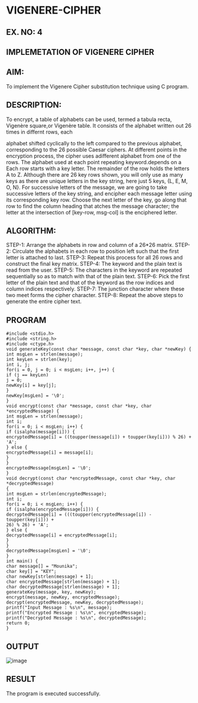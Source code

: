 # VIGENERE-CIPHER
## EX. NO: 4
 

## IMPLEMETATION OF VIGENERE CIPHER
 

## AIM:

To implement the Vigenere Cipher substitution technique using C program.

## DESCRIPTION:

To encrypt, a table of alphabets can be used, termed a tabula recta, Vigenère square,or Vigenère table. It consists of the alphabet written out 26 times in differnt rows, each
 
alphabet shifted cyclically to the left compared to the previous alphabet, corresponding to the 26 possible Caesar ciphers. At different points in the encryption process, the cipher uses adifferent alphabet from one of the rows. The alphabet used at each point repeating keyword.depends on a Each row starts with a key letter. The remainder of the row holds the letters A to Z. Although there are 26 key rows shown, you will only use as many keys as there are unique letters in the key string, here just 5 keys, {L, E, M, O, N}. For successive letters of the message, we are going to take successive letters of the key string, and encipher each message letter using its corresponding key row. Choose the next letter of the key, go along that row to find the column heading that	atches the message character; the letter at the intersection of
[key-row, msg-col] is the enciphered letter.


## ALGORITHM:

STEP-1: Arrange the alphabets in row and column of a 26*26 matrix.
STEP-2: Circulate the alphabets in each row to position left such that the first letter is attached to last.
STEP-3: Repeat this process for all 26 rows and construct the final key matrix.
STEP-4: The keyword and the plain text is read from the user.
STEP-5: The characters in the keyword are repeated sequentially so as to match with that of the plain text.
STEP-6: Pick the first letter of the plain text and that of the keyword as the row indices and column indices respectively.
STEP-7: The junction character where these two meet forms the cipher character.
STEP-8: Repeat the above steps to generate the entire cipher text.


## PROGRAM
```
#include <stdio.h>
#include <string.h>
#include <ctype.h>
void generateKey(const char *message, const char *key, char *newKey) {
int msgLen = strlen(message);
int keyLen = strlen(key);
int i, j;
for(i = 0, j = 0; i < msgLen; i++, j++) {
if (j == keyLen)
j = 0;
newKey[i] = key[j];
}
newKey[msgLen] = '\0';
}
void encrypt(const char *message, const char *key, char *encryptedMessage) {
int msgLen = strlen(message);
int i;
for(i = 0; i < msgLen; i++) {
if (isalpha(message[i])) {
encryptedMessage[i] = ((toupper(message[i]) + toupper(key[i])) % 26) + 'A';
} else {
encryptedMessage[i] = message[i];
}
}
encryptedMessage[msgLen] = '\0';
}
void decrypt(const char *encryptedMessage, const char *key, char *decryptedMessage)
{
int msgLen = strlen(encryptedMessage);
int i;
for(i = 0; i < msgLen; i++) {
if (isalpha(encryptedMessage[i])) {
decryptedMessage[i] = (((toupper(encryptedMessage[i]) - toupper(key[i])) +
26) % 26) + 'A';
} else {
decryptedMessage[i] = encryptedMessage[i];
}
}
decryptedMessage[msgLen] = '\0';
}
int main() {
char message[] = "Mounika";
char key[] = "KEY";
char newKey[strlen(message) + 1];
char encryptedMessage[strlen(message) + 1];
char decryptedMessage[strlen(message) + 1];
generateKey(message, key, newKey);
encrypt(message, newKey, encryptedMessage);
decrypt(encryptedMessage, newKey, decryptedMessage);
printf("Input Message : %s\n", message);
printf("Encrypted Message : %s\n", encryptedMessage);
printf("Decrypted Message : %s\n", decryptedMessage);
return 0;
}
```

## OUTPUT
![image](https://github.com/user-attachments/assets/29a71d90-b43d-4a56-afef-06016c1f6ccc)



## RESULT
The program is executed successfully.

